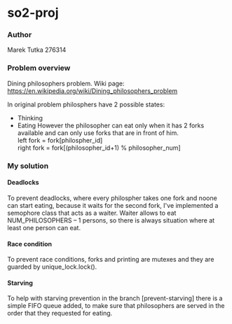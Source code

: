 # so2-proj
### Author
Marek Tutka 276314

### Problem overview
Dining philosophers problem.
Wiki page: https://en.wikipedia.org/wiki/Dining_philosophers_problem

In original problem philosphers have 2 possible states:
- Thinking
- Eating
However the philosopher can eat only when it has 2 forks available and can only use forks that are in front of him.  
left fork = fork[philospher_id]  
right fork = fork[(philosopher_id+1) % philosopher_num]  

### My solution
#### Deadlocks
To prevent deadlocks, where every philospher takes one fork and noone can start eating, because it waits for the second fork,
I've implemented a semophore class that acts as a waiter. 
Waiter allows to eat NUM_PHILOSOPHERS – 1 persons, so there is always situation where at least one person can eat.


#### Race condition
To prevent race conditions, forks and printing are mutexes and they are guarded by unique_lock.lock().

#### Starving
To help with starving prevention in the branch [prevent-starving] there is a simple FIFO queue added,
to make sure that philosophers are served in the order that they requested for eating.

